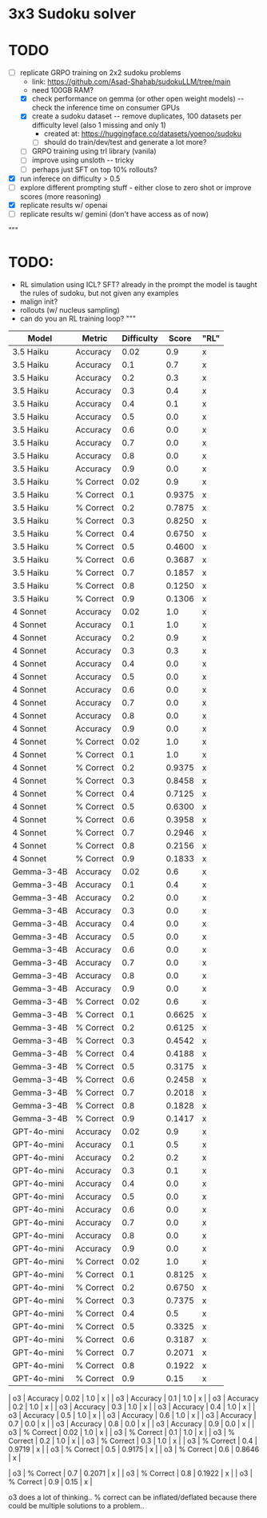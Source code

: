 # 3x3 Sudoku solver

# TODO
- [ ] replicate GRPO training on 2x2 sudoku problems
  - link: https://github.com/Asad-Shahab/sudokuLLM/tree/main
  - need 100GB RAM?
  - [x] check performance on gemma (or other open weight models) -- check the inference time on consumer GPUs
  - [x] create a sudoku dataset -- remove duplicates, 100 datasets per difficulty level (also 1 missing and only 1)
    - created at: https://huggingface.co/datasets/yoenoo/sudoku
    - [ ] should do train/dev/test and generate a lot more?
  - [ ] GRPO training using trl library (vanila)
  - [ ] improve using unsloth -- tricky
  - [ ] perhaps just SFT on top 10% rollouts?
- [x] run inferece on difficulty > 0.5
- [ ] explore different prompting stuff - either close to zero shot or improve scores (more reasoning)
- [x] replicate results w/ openai 
- [ ] replicate results w/ gemini (don't have access as of now)

"""
# TODO: 
- RL simulation using ICL? SFT? already in the prompt the model is taught the rules of sudoku, but not given any examples
- malign init?
- rollouts (w/ nucleus sampling)
- can do you an RL training loop?
"""

| Model | Metric | Difficulty | Score | "RL" | 
| --- | --- | --- | --- | --- | 
| 3.5 Haiku | Accuracy | 0.02 | 0.9 | x | 
| 3.5 Haiku | Accuracy | 0.1 | 0.7 | x | 
| 3.5 Haiku | Accuracy | 0.2 | 0.3 | x | 
| 3.5 Haiku | Accuracy | 0.3 | 0.4 | x | 
| 3.5 Haiku | Accuracy | 0.4 | 0.1 | x | 
| 3.5 Haiku | Accuracy | 0.5 | 0.0 | x | 
| 3.5 Haiku | Accuracy | 0.6 | 0.0 | x | 
| 3.5 Haiku | Accuracy | 0.7 | 0.0 | x | 
| 3.5 Haiku | Accuracy | 0.8 | 0.0 | x | 
| 3.5 Haiku | Accuracy | 0.9 | 0.0 | x | 
| 3.5 Haiku | % Correct | 0.02 | 0.9 | x | 
| 3.5 Haiku | % Correct | 0.1 | 0.9375 | x | 
| 3.5 Haiku | % Correct | 0.2 | 0.7875 | x | 
| 3.5 Haiku | % Correct | 0.3 | 0.8250 | x | 
| 3.5 Haiku | % Correct | 0.4 | 0.6750 | x | 
| 3.5 Haiku | % Correct | 0.5 | 0.4600 | x | 
| 3.5 Haiku | % Correct | 0.6 | 0.3687 | x | 
| 3.5 Haiku | % Correct | 0.7 | 0.1857 | x | 
| 3.5 Haiku | % Correct | 0.8 | 0.1250 | x | 
| 3.5 Haiku | % Correct | 0.9 | 0.1306 | x | 
| 4 Sonnet | Accuracy | 0.02 | 1.0 | x |
| 4 Sonnet | Accuracy | 0.1 | 1.0 | x |
| 4 Sonnet | Accuracy | 0.2 | 0.9 | x | 
| 4 Sonnet | Accuracy | 0.3 | 0.3 | x | 
| 4 Sonnet | Accuracy | 0.4 | 0.0 | x | 
| 4 Sonnet | Accuracy | 0.5 | 0.0 | x | 
| 4 Sonnet | Accuracy | 0.6 | 0.0 | x | 
| 4 Sonnet | Accuracy | 0.7 | 0.0 | x | 
| 4 Sonnet | Accuracy | 0.8 | 0.0 | x | 
| 4 Sonnet | Accuracy | 0.9 | 0.0 | x | 
| 4 Sonnet | % Correct | 0.02 | 1.0 | x | 
| 4 Sonnet | % Correct | 0.1 | 1.0 | x | 
| 4 Sonnet | % Correct | 0.2 | 0.9375 | x | 
| 4 Sonnet | % Correct | 0.3 | 0.8458 | x | 
| 4 Sonnet | % Correct | 0.4 | 0.7125 | x | 
| 4 Sonnet | % Correct | 0.5 | 0.6300 | x | 
| 4 Sonnet | % Correct | 0.6 | 0.3958 | x | 
| 4 Sonnet | % Correct | 0.7 | 0.2946 | x | 
| 4 Sonnet | % Correct | 0.8 | 0.2156 | x | 
| 4 Sonnet | % Correct | 0.9 | 0.1833 | x | 
| Gemma-3-4B | Accuracy | 0.02 | 0.6 | x |
| Gemma-3-4B | Accuracy | 0.1 | 0.4 | x |
| Gemma-3-4B | Accuracy | 0.2 | 0.0 | x | 
| Gemma-3-4B | Accuracy | 0.3 | 0.0 | x | 
| Gemma-3-4B | Accuracy | 0.4 | 0.0 | x | 
| Gemma-3-4B | Accuracy | 0.5 | 0.0 | x | 
| Gemma-3-4B | Accuracy | 0.6 | 0.0 | x | 
| Gemma-3-4B | Accuracy | 0.7 | 0.0 | x | 
| Gemma-3-4B | Accuracy | 0.8 | 0.0 | x | 
| Gemma-3-4B | Accuracy | 0.9 | 0.0 | x | 
| Gemma-3-4B | % Correct | 0.02 | 0.6 | x | 
| Gemma-3-4B | % Correct | 0.1 | 0.6625 | x | 
| Gemma-3-4B | % Correct | 0.2 | 0.6125 | x | 
| Gemma-3-4B | % Correct | 0.3 | 0.4542 | x | 
| Gemma-3-4B | % Correct | 0.4 | 0.4188 | x | 
| Gemma-3-4B | % Correct | 0.5 | 0.3175 | x | 
| Gemma-3-4B | % Correct | 0.6 | 0.2458 | x | 
| Gemma-3-4B | % Correct | 0.7 | 0.2018 | x | 
| Gemma-3-4B | % Correct | 0.8 | 0.1828 | x | 
| Gemma-3-4B | % Correct | 0.9 | 0.1417 | x | 
| GPT-4o-mini | Accuracy | 0.02 | 0.9 | x |
| GPT-4o-mini | Accuracy | 0.1 | 0.5 | x |
| GPT-4o-mini | Accuracy | 0.2 | 0.2 | x | 
| GPT-4o-mini | Accuracy | 0.3 | 0.1 | x | 
| GPT-4o-mini | Accuracy | 0.4 | 0.0 | x | 
| GPT-4o-mini | Accuracy | 0.5 | 0.0 | x | 
| GPT-4o-mini | Accuracy | 0.6 | 0.0 | x | 
| GPT-4o-mini | Accuracy | 0.7 | 0.0 | x | 
| GPT-4o-mini | Accuracy | 0.8 | 0.0 | x | 
| GPT-4o-mini | Accuracy | 0.9 | 0.0 | x | 
| GPT-4o-mini | % Correct | 0.02 | 1.0 | x | 
| GPT-4o-mini | % Correct | 0.1 | 0.8125 | x | 
| GPT-4o-mini | % Correct | 0.2 | 0.6750 | x | 
| GPT-4o-mini | % Correct | 0.3 | 0.7375 | x | 
| GPT-4o-mini | % Correct | 0.4 | 0.5 | x | 
| GPT-4o-mini | % Correct | 0.5 | 0.3325 | x | 
| GPT-4o-mini | % Correct | 0.6 | 0.3187 | x | 
| GPT-4o-mini | % Correct | 0.7 | 0.2071 | x | 
| GPT-4o-mini | % Correct | 0.8 | 0.1922 | x | 
| GPT-4o-mini | % Correct | 0.9 | 0.15 | x | 

| o3 | Accuracy | 0.02 | 1.0 | x |
| o3 | Accuracy | 0.1 | 1.0 | x |
| o3 | Accuracy | 0.2 | 1.0 | x | 
| o3 | Accuracy | 0.3 | 1.0 | x | 
| o3 | Accuracy | 0.4 | 1.0 | x | 
| o3 | Accuracy | 0.5 | 1.0 | x | 
| o3 | Accuracy | 0.6 | 1.0 | x | 
| o3 | Accuracy | 0.7 | 0.0 | x | 
| o3 | Accuracy | 0.8 | 0.0 | x | 
| o3 | Accuracy | 0.9 | 0.0 | x | 
| o3 | % Correct | 0.02 | 1.0 | x | 
| o3 | % Correct | 0.1 | 1.0 | x | 
| o3 | % Correct | 0.2 | 1.0 | x | 
| o3 | % Correct | 0.3 | 1.0 | x | 
| o3 | % Correct | 0.4 | 0.9719 | x | 
| o3 | % Correct | 0.5 | 0.9175 | x | 
| o3 | % Correct | 0.6 | 0.8646 | x | 

| o3 | % Correct | 0.7 | 0.2071 | x | 
| o3 | % Correct | 0.8 | 0.1922 | x | 
| o3 | % Correct | 0.9 | 0.15 | x | 


o3 does a lot of thinking..
% correct can be inflated/deflated because there could be multiple solutions to a problem..